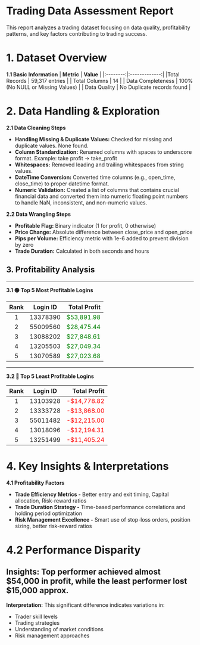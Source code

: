 # Trading Data Assessment Report
This report analyzes a trading dataset focusing on data quality, profitability patterns, and key factors contributing to trading success.

# 1. Dataset Overview
**1.1 Basic Information**
| **Metric** | **Value** |
|:--------:|:-------------:|
|Total Records | 59,317 entries | 
| Total Columns | 14 |
| Data Completeness | 100% (No NULL or Missing Values) |
| Data Quality | No Duplicate records found |


# 2. Data Handling & Exploration
**2.1 Data Cleaning Steps**

- **Handling Missing & Duplicate Values:** Checked for missing and duplicate values. None found.
- **Column Standardization:** Renamed columns with spaces to underscore format. Example: take profit → take_profit
- **Whitespaces:** Removed leading and trailing whitespaces from string values.
- **DateTime Conversion:** Converted time columns (e.g., open_time, close_time) to proper datetime format.
- **Numeric Validation:** Created a list of columns that contains crucial financial data and converted them into numeric floating point numbers to handle NaN, inconsistent, and non-numeric values.

**2.2 Data Wrangling Steps**
- **Profitable Flag:** Binary indicator (1 for profit, 0 otherwise)
- **Price Change:** Absolute difference between close_price and open_price
- **Pips per Volume:** Efficiency metric with 1e-6 added to prevent division by zero
- **Trade Duration:** Calculated in both seconds and hours



## 3. Profitability Analysis


---

**3.1 🟢 Top 5 Most Profitable Logins**

| **Rank** | **Login ID** | **Total Profit** |
|:--------:|:-------------:|----------------:|
| 1 | 13378390 | <span style="color:green;">$53,891.98</span> |
| 2 | 55009560 | <span style="color:green;">$28,475.44</span> |
| 3 | 13088202 | <span style="color:green;">$27,848.61</span> |
| 4 | 13205503 | <span style="color:green;">$27,049.34</span> |
| 5 | 13070589 | <span style="color:green;">$27,023.68</span> |

---

**3.2 🔴 Top 5 Least Profitable Logins**

| **Rank** | **Login ID** | **Total Profit** |
|:--------:|:-------------:|----------------:|
| 1 | 13103928 | <span style="color:red;">-$14,778.82</span> |
| 2 | 13333728 | <span style="color:red;">-$13,868.00</span> |
| 3 | 55011482 | <span style="color:red;">-$12,215.00</span> |
| 4 | 13018096 | <span style="color:red;">-$12,194.31</span> |
| 5 | 13251499 | <span style="color:red;">-$11,405.24</span> |


# 4. Key Insights & Interpretations
**4.1 Profitability Factors**
- **Trade Efficiency Metrics -** Better entry and exit timing, Capital allocation, Risk-reward ratios
- **Trade Duration Strategy -** Time-based performance correlations and holding period optimization
- **Risk Management Excellence -** Smart use of stop-loss orders, position sizing, better risk-reward ratios

# 4.2 Performance Disparity
**Insights:** Top performer achieved almost $54,000 in profit, while the least performer lost $15,000 approx.
-
**Interpretation:** This significant difference indicates variations in:
- Trader skill levels
- Trading strategies
- Understanding of market conditions
- Risk management approaches
